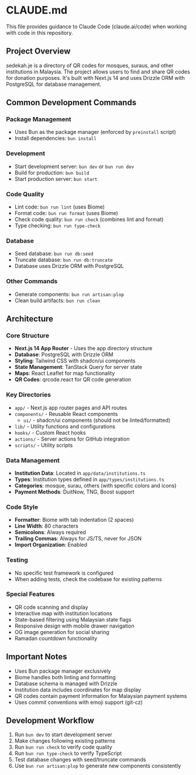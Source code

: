 # CLAUDE.md

This file provides guidance to Claude Code (claude.ai/code) when working with code in this repository.

## Project Overview

sedekah.je is a directory of QR codes for mosques, suraus, and other institutions in Malaysia. The project allows users to find and share QR codes for donation purposes. It's built with Next.js 14 and uses Drizzle ORM with PostgreSQL for database management.

## Common Development Commands

### Package Management
- Uses Bun as the package manager (enforced by `preinstall` script)
- Install dependencies: `bun install`

### Development
- Start development server: `bun dev` or `bun run dev`
- Build for production: `bun build`
- Start production server: `bun start`

### Code Quality
- Lint code: `bun run lint` (uses Biome)
- Format code: `bun run format` (uses Biome)
- Check code quality: `bun run check` (combines lint and format)
- Type checking: `bun run type-check`

### Database
- Seed database: `bun run db:seed`
- Truncate database: `bun run db:truncate`
- Database uses Drizzle ORM with PostgreSQL

### Other Commands
- Generate components: `bun run artisan:plop`
- Clean build artifacts: `bun run clean`

## Architecture

### Core Structure
- **Next.js 14 App Router** - Uses the app directory structure
- **Database**: PostgreSQL with Drizzle ORM
- **Styling**: Tailwind CSS with shadcn/ui components
- **State Management**: TanStack Query for server state
- **Maps**: React Leaflet for map functionality
- **QR Codes**: qrcode.react for QR code generation

### Key Directories
- `app/` - Next.js app router pages and API routes
- `components/` - Reusable React components
  - `ui/` - shadcn/ui components (should not be linted/formatted)
- `lib/` - Utility functions and configurations
- `hooks/` - Custom React hooks
- `actions/` - Server actions for GitHub integration
- `scripts/` - Utility scripts

### Data Management
- **Institution Data**: Located in `app/data/institutions.ts`
- **Types**: Institution types defined in `app/types/institutions.ts`
- **Categories**: mosque, surau, others (with specific colors and icons)
- **Payment Methods**: DuitNow, TNG, Boost support

### Code Style
- **Formatter**: Biome with tab indentation (2 spaces)
- **Line Width**: 80 characters
- **Semicolons**: Always required
- **Trailing Commas**: Always for JS/TS, never for JSON
- **Import Organization**: Enabled

### Testing
- No specific test framework is configured
- When adding tests, check the codebase for existing patterns

### Special Features
- QR code scanning and display
- Interactive map with institution locations
- State-based filtering using Malaysian state flags
- Responsive design with mobile drawer navigation
- OG image generation for social sharing
- Ramadan countdown functionality

## Important Notes

- Uses Bun package manager exclusively
- Biome handles both linting and formatting
- Database schema is managed with Drizzle
- Institution data includes coordinates for map display
- QR codes contain payment information for Malaysian payment systems
- Uses commit conventions with emoji support (git-cz)

## Development Workflow

1. Run `bun dev` to start development server
2. Make changes following existing patterns
3. Run `bun run check` to verify code quality
4. Run `bun run type-check` to verify TypeScript
5. Test database changes with seed/truncate commands
6. Use `bun run artisan:plop` to generate new components consistently